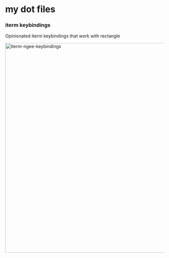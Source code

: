 # my dot files

### iterm keybindings
Opinionated iterm keybindings that work with rectangle

<img width="1019" height="665" alt="iterm-ngee-keybindings" src="https://github.com/user-attachments/assets/f905eb6a-59a2-4fd7-b783-ec661df96538" />
